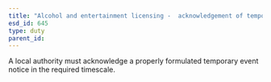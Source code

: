 ```yaml
---
title: "Alcohol and entertainment licensing -  acknowledgement of temporary event notice"
esd_id: 645
type: duty
parent_id:  
---
```


A local authority must acknowledge a properly formulated temporary event notice in the required timescale.

